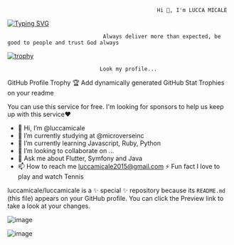                                                    Hi 👋, I'm LUCCA MICALE

[![Typing SVG](https://readme-typing-svg.demolab.com/?lines=Hello+Developers;This+is+my+profile)](https://git.io/typing-svg)

                                  Always deliver more than expected, be good to people and trust God always

[![trophy](https://github-profile-trophy.vercel.app/?username=luccamicale)](https://github.com/ryo-ma/github-profile-trophy)

                                 Look my profile...
                                 
                                 

GitHub Profile Trophy
🏆 Add dynamically generated GitHub Stat Trophies on your readme

   



You can use this service for free. I'm looking for sponsors to help us keep up with this service❤️





- 👋 Hi, I’m @luccamicale
- 👀 I’m currently studying at @microverseinc
- 🌱  I’m currently learning Javascript, Ruby, Python
- 💞️ I’m looking to collaborate on ...
- 💬 Ask me about Flutter, Symfony and Java
- 📫 How to reach me luccamicale2015@gmail.com
⚡ Fun fact I love to play and watch Tennis


luccamicale/luccamicale is a ✨ special ✨ repository because its `README.md` (this file) appears on your GitHub profile.
You can click the Preview link to take a look at your changes.



![image](https://user-images.githubusercontent.com/107897361/194948813-c9cce9da-9528-4ed0-b4b3-042ea37471ad.png)


![image](https://user-images.githubusercontent.com/107897361/194949028-8ac3a291-e4ac-4f8c-80ea-870327cc96f5.png)
